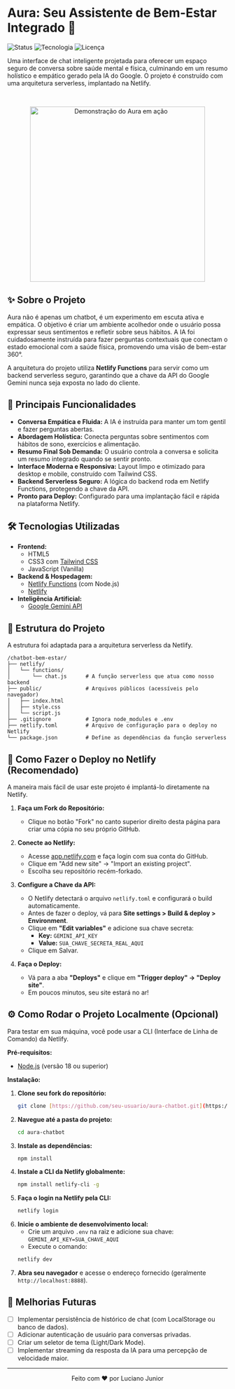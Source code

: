 # Aura: Seu Assistente de Bem-Estar Integrado 💬

![Status](https://img.shields.io/badge/status-ativo-brightgreen.svg)
![Tecnologia](https://img.shields.io/badge/hospedagem-Netlify-00C7B7.svg)
![Licença](https://img.shields.io/badge/licença-MIT-blue.svg)

Uma interface de chat inteligente projetada para oferecer um espaço seguro de conversa sobre saúde mental e física, culminando em um resumo holístico e empático gerado pela IA do Google. O projeto é construído com uma arquitetura serverless, implantado na Netlify.

</br>

<!-- 
    IMPORTANTE: Grave um GIF curto mostrando o chatbot em ação e substitua o link abaixo.
    Ferramentas como ScreenToGif (Windows) ou Kap (Mac) são ótimas para isso.
-->
<p align="center">
  <img src="https://i.imgur.com/Zfbgw6t.mp4" alt="Demonstração do Aura em ação" width="400px">
</p>

## ✨ Sobre o Projeto

Aura não é apenas um chatbot, é um experimento em escuta ativa e empática. O objetivo é criar um ambiente acolhedor onde o usuário possa expressar seus sentimentos e refletir sobre seus hábitos. A IA foi cuidadosamente instruída para fazer perguntas contextuais que conectam o estado emocional com a saúde física, promovendo uma visão de bem-estar 360°.

A arquitetura do projeto utiliza **Netlify Functions** para servir como um backend serverless seguro, garantindo que a chave da API do Google Gemini nunca seja exposta no lado do cliente.

## 🚀 Principais Funcionalidades

-   **Conversa Empática e Fluida:** A IA é instruída para manter um tom gentil e fazer perguntas abertas.
-   **Abordagem Holística:** Conecta perguntas sobre sentimentos com hábitos de sono, exercícios e alimentação.
-   **Resumo Final Sob Demanda:** O usuário controla a conversa e solicita um resumo integrado quando se sentir pronto.
-   **Interface Moderna e Responsiva:** Layout limpo e otimizado para desktop e mobile, construído com Tailwind CSS.
-   **Backend Serverless Seguro:** A lógica do backend roda em Netlify Functions, protegendo a chave da API.
-   **Pronto para Deploy:** Configurado para uma implantação fácil e rápida na plataforma Netlify.

## 🛠️ Tecnologias Utilizadas

-   **Frontend:**
    -   HTML5
    -   CSS3 com [Tailwind CSS](https://tailwindcss.com/)
    -   JavaScript (Vanilla)
-   **Backend & Hospedagem:**
    -   [Netlify Functions](https://www.netlify.com/products/functions/) (com Node.js)
    -   [Netlify](https://www.netlify.com/)
-   **Inteligência Artificial:**
    -   [Google Gemini API](https://ai.google.dev/)

## 📁 Estrutura do Projeto

A estrutura foi adaptada para a arquitetura serverless da Netlify.


```text
/chatbot-bem-estar/
├── netlify/
│   └── functions/
│       └── chat.js      # A função serverless que atua como nosso backend
├── public/              # Arquivos públicos (acessíveis pelo navegador)
│   ├── index.html
│   ├── style.css
│   └── script.js
├── .gitignore           # Ignora node_modules e .env
├── netlify.toml         # Arquivo de configuração para o deploy no Netlify
└── package.json         # Define as dependências da função serverless
```

## 🚀 Como Fazer o Deploy no Netlify (Recomendado)

A maneira mais fácil de usar este projeto é implantá-lo diretamente na Netlify.

1.  **Faça um Fork do Repositório:**
    -   Clique no botão "Fork" no canto superior direito desta página para criar uma cópia no seu próprio GitHub.

2.  **Conecte ao Netlify:**
    -   Acesse [app.netlify.com](https://app.netlify.com/) e faça login com sua conta do GitHub.
    -   Clique em "Add new site" -> "Import an existing project".
    -   Escolha seu repositório recém-forkado.

3.  **Configure a Chave da API:**
    -   O Netlify detectará o arquivo `netlify.toml` e configurará o build automaticamente.
    -   Antes de fazer o deploy, vá para **Site settings > Build & deploy > Environment**.
    -   Clique em **"Edit variables"** e adicione sua chave secreta:
        -   **Key:** `GEMINI_API_KEY`
        -   **Value:** `SUA_CHAVE_SECRETA_REAL_AQUI`
    -   Clique em Salvar.

4.  **Faça o Deploy:**
    -   Vá para a aba **"Deploys"** e clique em **"Trigger deploy" -> "Deploy site"**.
    -   Em poucos minutos, seu site estará no ar!

## ⚙️ Como Rodar o Projeto Localmente (Opcional)

Para testar em sua máquina, você pode usar a CLI (Interface de Linha de Comando) da Netlify.

**Pré-requisitos:**
-   [Node.js](https://nodejs.org/) (versão 18 ou superior)

**Instalação:**
1.  **Clone seu fork do repositório:**
    ```sh
    git clone [https://github.com/seu-usuario/aura-chatbot.git](https://github.com/seu-usuario/aura-chatbot.git)
    ```
2.  **Navegue até a pasta do projeto:**
    ```sh
    cd aura-chatbot
    ```
3.  **Instale as dependências:**
    ```sh
    npm install
    ```
4.  **Instale a CLI da Netlify globalmente:**
    ```sh
    npm install netlify-cli -g
    ```
5.  **Faça o login na Netlify pela CLI:**
    ```sh
    netlify login
    ```
6.  **Inicie o ambiente de desenvolvimento local:**
    -   Crie um arquivo `.env` na raiz e adicione sua chave: `GEMINI_API_KEY=SUA_CHAVE_AQUI`
    -   Execute o comando:
    ```sh
    netlify dev
    ```
7.  **Abra seu navegador** e acesse o endereço fornecido (geralmente `http://localhost:8888`).

## 🔮 Melhorias Futuras

-   [ ] Implementar persistência de histórico de chat (com LocalStorage ou banco de dados).
-   [ ] Adicionar autenticação de usuário para conversas privadas.
-   [ ] Criar um seletor de tema (Light/Dark Mode).
-   [ ] Implementar streaming da resposta da IA para uma percepção de velocidade maior.

---
<p align="center">
  Feito com ❤️ por Luciano Junior
</p>
